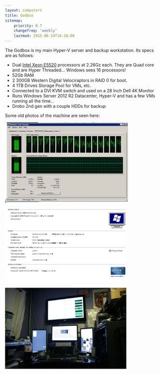 ```yaml
---
layout: computers
title: Godbox
sitemap:
    priority: 0.7
    changefreq: 'weekly'
    lastmod: 2015-06-14T16:10:00
---
```

The Godbox is my main Hyper-V server and backup workstation. Its specs are as follows:

* Dual [Intel Xeon E5520][1] processors at 2.26Gz each. They are Quad core and are Hyper Threaded... Windows sees 16 processors!
* 52Gb RAM
* 2 300GB Western Digital Velociraptors in RAID 0 for boot.
* 4 1TB Drives Storage Pool for VMs, etc.
* Connected to a DVI KVM switch and used on a 28 Inch Dell 4K Monitor
* Runs Windows Server 2012 R2 Datacenter, Hyper-V and has a few VMs running all the time...
* Drobo 2nd gen with a couple HDDs for backup

Some old photos of the machine are seen here:

<a href="/post_images/20121009-1539-godbox-taskmanager.png">/<img src="/post_images/20121009-1539-godbox-taskmanager.png" alt="Godbox Task Manager" width="400"/></a>

<a href="/post_images/20121009-1549-godbox-systeminfo.png"><img src="/post_images/20121009-1549-godbox-systeminfo.png" alt="Godbox System Info" width="400"/></a>

<a href="/post_images/tumblr_n15uoaNSnY1s6snd0o1_1280.jpg"><img src="/post_images/tumblr_n15uoaNSnY1s6snd0o1_1280.jpg" alt="GodBox Monitors" width="400"/></a>

[1]: http://ark.intel.com/products/40200/Intel-Xeon-Processor-E5520-8M-Cache-2_26-GHz-5_86-GTs-Intel-QPI
